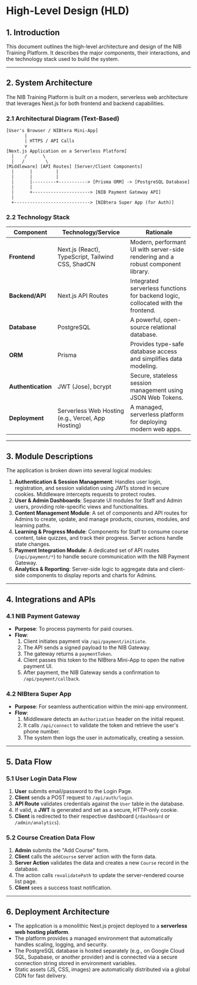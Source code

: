 # High-Level Design (HLD)

## 1. Introduction
This document outlines the high-level architecture and design of the NIB Training Platform. It describes the major components, their interactions, and the technology stack used to build the system.

---

## 2. System Architecture

The NIB Training Platform is built on a modern, serverless web architecture that leverages Next.js for both frontend and backend capabilities.

### 2.1 Architectural Diagram (Text-Based)

```
[User's Browser / NIBtera Mini-App]
       |
       | HTTPS / API Calls
       v
[Next.js Application on a Serverless Platform]
  |    /      \
  |   /        \
[Middleware] [API Routes] [Server/Client Components]
  |      |         |
  |      |         |
  |      |---------+-----------> [Prisma ORM] -> [PostgreSQL Database]
  |      |
  |      +----------------------> [NIB Payment Gateway API]
  |
  +-----------------------------> [NIBtera Super App (for Auth)]
```

### 2.2 Technology Stack

| Component         | Technology/Service                                | Rationale                                                                      |
|-------------------|---------------------------------------------------|--------------------------------------------------------------------------------|
| **Frontend**      | Next.js (React), TypeScript, Tailwind CSS, ShadCN | Modern, performant UI with server-side rendering and a robust component library. |
| **Backend/API**   | Next.js API Routes                                | Integrated serverless functions for backend logic, collocated with the frontend. |
| **Database**      | PostgreSQL                                        | A powerful, open-source relational database.                                   |
| **ORM**           | Prisma                                            | Provides type-safe database access and simplifies data modeling.               |
| **Authentication**| JWT (Jose), bcrypt                                | Secure, stateless session management using JSON Web Tokens.                    |
| **Deployment**    | Serverless Web Hosting (e.g., Vercel, App Hosting)| A managed, serverless platform for deploying modern web apps.                  |

---

## 3. Module Descriptions

The application is broken down into several logical modules:

1.  **Authentication & Session Management**: Handles user login, registration, and session validation using JWTs stored in secure cookies. Middleware intercepts requests to protect routes.
2.  **User & Admin Dashboards**: Separate UI modules for Staff and Admin users, providing role-specific views and functionalities.
3.  **Content Management Module**: A set of components and API routes for Admins to create, update, and manage products, courses, modules, and learning paths.
4.  **Learning & Progress Module**: Components for Staff to consume course content, take quizzes, and track their progress. Server actions handle state changes.
5.  **Payment Integration Module**: A dedicated set of API routes (`/api/payment/*`) to handle secure communication with the NIB Payment Gateway.
6.  **Analytics & Reporting**: Server-side logic to aggregate data and client-side components to display reports and charts for Admins.

---

## 4. Integrations and APIs

### 4.1 NIB Payment Gateway
- **Purpose**: To process payments for paid courses.
- **Flow**:
  1. Client initiates payment via `/api/payment/initiate`.
  2. The API sends a signed payload to the NIB Gateway.
  3. The gateway returns a `paymentToken`.
  4. Client passes this token to the NIBtera Mini-App to open the native payment UI.
  5. After payment, the NIB Gateway sends a confirmation to `/api/payment/callback`.

### 4.2 NIBtera Super App
- **Purpose**: For seamless authentication within the mini-app environment.
- **Flow**:
  1. Middleware detects an `Authorization` header on the initial request.
  2. It calls `/api/connect` to validate the token and retrieve the user's phone number.
  3. The system then logs the user in automatically, creating a session.

---

## 5. Data Flow

### 5.1 User Login Data Flow
1.  **User** submits email/password to the Login Page.
2.  **Client** sends a POST request to `/api/auth/login`.
3.  **API Route** validates credentials against the `User` table in the database.
4.  If valid, a **JWT** is generated and set as a secure, HTTP-only cookie.
5.  **Client** is redirected to their respective dashboard (`/dashboard` or `/admin/analytics`).

### 5.2 Course Creation Data Flow
1.  **Admin** submits the "Add Course" form.
2.  **Client** calls the `addCourse` server action with the form data.
3.  **Server Action** validates the data and creates a new `Course` record in the database.
4.  The action calls `revalidatePath` to update the server-rendered course list page.
5.  **Client** sees a success toast notification.

---

## 6. Deployment Architecture

- The application is a monolithic Next.js project deployed to a **serverless web hosting platform**.
- The platform provides a managed environment that automatically handles scaling, logging, and security.
- The PostgreSQL database is hosted separately (e.g., on Google Cloud SQL, Supabase, or another provider) and is connected via a secure connection string stored in environment variables.
- Static assets (JS, CSS, images) are automatically distributed via a global CDN for fast delivery.
